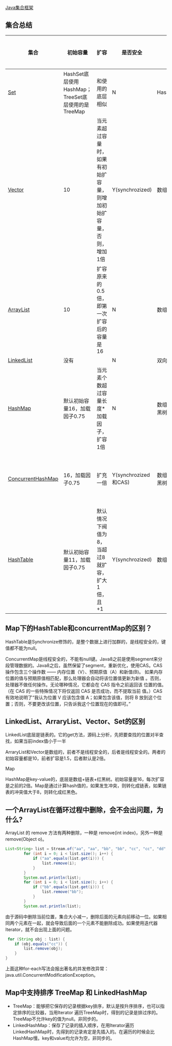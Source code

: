 [Java集合框架](https://jlj98.top/categories/Java%E9%9B%86%E5%90%88%E6%A1%86%E6%9E%B6/)

## 集合总结

| 集合                                                         | 初始容量                                           | 扩容                                                         | 是否安全             | 结构                 | 集合特性         |
| ------------------------------------------------------------ | -------------------------------------------------- | ------------------------------------------------------------ | -------------------- | -------------------- | ---------------- |
| [Set](https://jlj98.top/2018/09/15/java-set/)                | HashSet底层使用HashMap；TreeSet底层使用的是TreeMap | 和使用的底层相似                                             | N                    | HashMap/TreeMap      | 无序不重复       |
| [Vector](https://jlj98.top/2018/05/08/java-vector/)          | 10                                                 | 当元素超过容量时，如果有初始扩容量，则增加初始扩容量，否则，增加1倍 | Y(synchrozized)      | 数组                 |                  |
| [ArrayList](https://jlj98.top/2018/04/18/Java-ArrayList-LinkedList/#ArrayList%E6%BA%90%E7%A0%81%E5%88%86%E6%9E%90) | 10                                                 | 扩容原来的0.5倍，即第一次扩容后的容量是16                    | N                    | 数组                 |                  |
| [LinkedList](https://jlj98.top/2018/04/18/Java-ArrayList-LinkedList/#LinkedList%E6%BA%90%E7%A0%81%E5%88%86%E6%9E%90) | 没有                                               |                                                              | N                    | 双向链表             |                  |
| [HashMap](https://jlj98.top/2018/04/24/Java-HashMap/)        | 默认初始容量16，加载因子0.75                       | 当元素个数超过容量长度*加载因子，扩容1倍                     | N                    | 数组+双向链表+红黑树 | 键值对可以为null |
| [ConcurrentHashMap](https://jlj98.top/2018/06/27/Java-ConcurrentHashMap/) | 16，加载因子0.75                                   | 扩充一倍                                                     | Y(synchrozized和CAS) | 数组+双向链表+红黑树 | 键值对不能为null |
| [HashTable](https://jlj98.top/2018/09/19/java-Hashtable/)    | 默认初始容量11，加载因子0.75                       | 默认情况下阀值为8，当超过8就扩容，扩大1倍，且+1              | Y(synchrozized)      | 数组+链表            | 键值对不能为null |

## Map下的HashTable和concurrentMap的区别？

HashTable是Synchronize修饰的，是整个数据上进行加群的，是线程安全的，键值都不能为null。

ConcurrentMap是线程安全的，不能有null键。Java8之前是使用segment来分段管理数据的。Java8之后，虽然保留了segment，重新优化，使用CAS。CAS 操作包含三个操作数 —— 内存位置（V）、预期原值（A）和新值(B)。 如果内存位置的值与预期原值相匹配，那么处理器会自动将该位置值更新为新值 。否则，处理器不做任何操作。无论哪种情况，它都会在 CAS 指令之前返回该 位置的值。（在 CAS 的一些特殊情况下将仅返回 CAS 是否成功，而不提取当前 值。）CAS 有效地说明了“我认为位置 V 应该包含值 A；如果包含该值，则将 B 放到这个位置；否则，不要更改该位置，只告诉我这个位置现在的值即可。”

## LinkedList、ArraryList、Vector、Set的区别

LinkedList底层是链表的。它的get方法，源码上分析，先把要查找的位置对半查找，如果当前index值小于一半

ArraryList和Vector是数组的，前者不是线程安全的，后者是线程安全的。两者的初始容量都是10，前者扩容是1.5，后者默认是2倍。

Map

HashMap是key-value的，底层是数组+链表+红黑树。初始容量是16，每次扩容是之前的2倍。Map是通过计算hash值的，如果发生冲突，则转化成链表，如果链表的冲突值大于8，则转化成红黑色。

## 一个ArrayList在循环过程中删除，会不会出问题，为什么?

ArrayList 的 remove 方法有两种删除，一种是 remove(int index)，另外一种是remove(Object o)。

```java
List<String> list = Stream.of("aa", "aa", "bb", "bb", "cc", "cc", "dd", "dd").collect(Collectors.toList());
        for (int i = 0; i < list.size(); i++) {
            if ("aa".equals(list.get(i))) {
                list.remove(i);
            }
        }
        System.out.println(list);
        for (int i = 0; i < list.size(); i++) {
            if ("bb".equals(list.get(i))) {
                list.remove("bb");
            }
        }
        System.out.println(list);
```

由于源码中删除当前位置，集合大小减一，删除后面的元素向前移动一位。如果相同两个元素在一起，就会导致后面的一个元素不能删除成功。如果使用迭代器Iterator，就不会出现上面的问题。

```java
 for (String obj : list) {
 	if (obj.equals("cc")) {
		list.remove(obj);
 	}
}
```

上面这种for-each写法会报出著名的并发修改异常：java.util.ConcurrentModificationException。

## Map中支持排序 TreeMap 和 LinkedHashMap

- TreeMap：能够把它保存的记录根据key排序，默认是按升序排序，也可以指定排序的比较器，当用Iterator 遍历TreeMap时，得到的记录是排过序的。TreeMap不允许key的值为null。非同步的。
- LinkedHashMap：保存了记录的插入顺序，在用Iterator遍历LinkedHashMap时，先得到的记录肯定是先插入的。在遍历的时候会比HashMap慢。key和value均允许为空，非同步的。